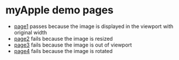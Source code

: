 # myApple demo pages

- [page1](http://kazurayam.github.io/myApple/page1.html) passes because the image is displayed in the viewport with original width
- [page2](http://kazurayam.github.io/myApple/page2.html) fails because the image is resized
- [page3](http://kazurayam.github.io/myApplek/page3.html) fails because the image is out of viewport
- [page4](http://kazurayam.github.io/myApplek/page4.html) fails because the image is rotated
